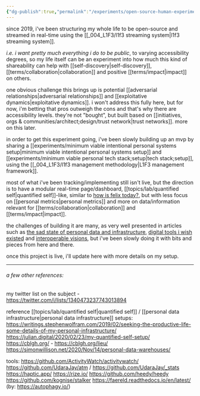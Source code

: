 ```yaml
---
{"dg-publish":true,"permalink":"/experiments/open-source-human-experiment/","tags":["experiment","🌿","open-source","quantifiedself","openknowledge","lifestreaming"],"created":"2023-12-27T13:44:24.897-03:00","updated":"2024-07-19T20:36:24.713-03:00"}
---
```


since 2019, i've been structuring my whole life to be open-source and streamed in real-time using the [[_004_L1F3/l1f3 streaming system\|l1f3 streaming system]].

*i.e. i want pretty much everything i do to be public*, to varying accessibility degrees, so my life itself can be an experiment into how much this kind of shareability can help with [[self-discovery\|self-discovery]], [[terms/collaboration\|collaboration]] and positive [[terms/impact\|impact]] on others.

one obvious challenge this brings up is potential [[adversarial relationships\|adversarial relationships]] and [[exploitative dynamics\|exploitative dynamics]]. i won't address this fully here, but for now, i'm betting that pros outweigh the cons and that's why there are accessibility levels. they're not "bought", but built based on [[initiatives, orgs & communities/architect;design/trust network\|trust networks]]. more on this later.

in order to get this experiment going, i've been slowly building up an mvp by sharing a [[experiments/minimum viable intentional personal systems setup\|minimum viable intentional personal systems setup]] and [[experiments/minimum viable personal tech stack;setup\|tech stack;setup]], using the [[_004_L1F3/l1f3 management methodology\|L1F3 management framework]].

most of what i've been tracking/implementing still isn't live, but the direction is to have a modular real-time page/dashboard, [[topics/lab/quantified self\|quantified self]]-like, similar to [how is felix today?](https://howisfelix.today/), but with less focus on [[personal metrics\|personal metrics]] and more on data/information relevant for [[terms/collaboration\|collaboration]] and [[terms/impact\|impact]].

the challenges of building it are many, as very well presented in articles such as [the sad state of personal data and infrastructure](https://beepb00p.xyz/sad-infra.html), [digital tools i wish existed](https://jon.bo/posts/digital-tools/) and [interoperable visions](https://utopia.rosano.ca/interoperable-visions/), but i've been slowly doing it with bits and pieces from here and there.

once this project is live, i'll update here with more details on my setup.

----

###### a few other references:

my twitter list on the subject - https://twitter.com/i/lists/1340473237743013894

reference [[topics/lab/quantified self\|quantified self]] / [[personal data infrastructure\|personal data infrastructure]] setups:
https://writings.stephenwolfram.com/2019/02/seeking-the-productive-life-some-details-of-my-personal-infrastructure/
https://julian.digital/2020/02/23/my-quantified-self-setup/
https://cblgh.org/ - https://cblgh.org/lieu/
https://simonwillison.net/2020/Nov/14/personal-data-warehouses/

tools:
https://github.com/ActivityWatch/activitywatch/
https://github.com/UdaraJay/atm / https://github.com/UdaraJay/_stats
https://haptic.app/
https://rize.io/
https://github.com/heedy/heedy
https://github.com/kognise/stalker
https://faereld.readthedocs.io/en/latest/ (by: https://autophagy.io/)